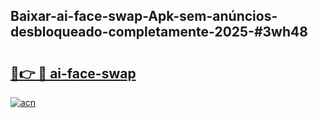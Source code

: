 ## Baixar-ai-face-swap-Apk-sem-anúncios-desbloqueado-completamente-2025-#3wh48

# <h2><a href="https://ainizakaria.my?title=ai-face-swap&ref=20M">🔗👉 🔴 ai-face-swap</a></h2>

[![acn](https://github.com/user-attachments/assets/0f9c940e-d8b0-45ae-aac7-cd30a18b3e1c)](https://ainizakaria.my?title=ai-face-swap&ref=20M)

